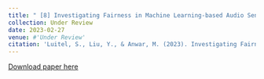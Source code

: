 ```yaml
---
title: " [8] Investigating Fairness in Machine Learning-based Audio Sentiment Analysis using Spectrograms and Bag-of-visual-words"
collection: Under Review
date: 2023-02-27
venue: #'Under Review'
citation: 'Luitel, S., Liu, Y., & Anwar, M. (2023). Investigating Fairness in Machine Learning-based Audio Sentiment Analysis using Spectrograms and Bag-of-visual-words.'
---
```


[Download paper here](https://www.researchsquare.com/article/rs-2566840/v1)
